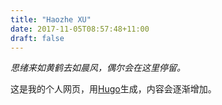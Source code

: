 ```yaml
---
title: "Haozhe XU"
date: 2017-11-05T08:57:48+11:00
draft: false
---
```


_思绪来如黄鹤去如晨风，偶尔会在这里停留。_

这是我的个人网页，用[Hugo](https://gohugo.io/)生成，内容会逐渐增加。